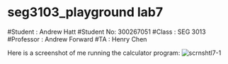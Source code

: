 # seg3103_playground lab7
#Student : Andrew Hatt
#Student No: 300267051
#Class : SEG 3013
#Professor : Andrew Forward
#TA : Henry Chen


Here is a screenshot of me running the calculator program:
![scrnshtl7-1](https://user-images.githubusercontent.com/43865276/126534356-c23fcd7f-e275-4e1b-a5b2-106f57c89957.png)

